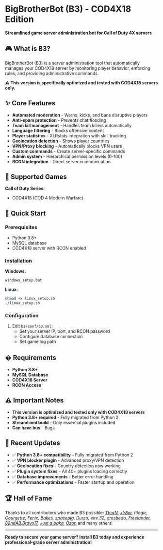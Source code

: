 # BigBrotherBot (B3) - COD4X18 Edition

**Streamlined game server administration bot for Call of Duty 4X servers**

## 🎮 What is B3?

BigBrotherBot (B3) is a server administration tool that automatically manages your COD4X18 server by monitoring player behavior, enforcing rules, and providing administrative commands.

**⚠️ This version is specifically optimized and tested with COD4X18 servers only.**

## ✨ Core Features

- **Automated moderation** - Warns, kicks, and bans disruptive players
- **Anti-spam protection** - Prevents chat flooding
- **Team kill management** - Handles team killers automatically  
- **Language filtering** - Blocks offensive content
- **Player statistics** - XLRstats integration with skill tracking
- **Geolocation detection** - Shows player countries
- **VPN/Proxy blocking** - Automatically blocks VPN users
- **Custom commands** - Create server-specific commands
- **Admin system** - Hierarchical permission levels (0-100)
- **RCON integration** - Direct server communication

## 🎯 Supported Games

**Call of Duty Series:**
- COD4X18 (COD 4 Modern Warfare)

## 🚀 Quick Start

### Prerequisites
- Python 3.8+
- MySQL database
- COD4X18 server with RCON enabled

### Installation

**Windows:**
```cmd
windows_setup.bat
```

**Linux:**
```bash
chmod +x linux_setup.sh
./linux_setup.sh
```

### Configuration
1. Edit `b3/conf/b3.xml`:
   - Set your server IP, port, and RCON password
   - Configure database connection
   - Set game log path

## � Requirements

- **Python 3.8+**
- **MySQL Database**
- **COD4X18 Server**
- **RCON Access**

## ⚠️ Important Notes

- **This version is optimized and tested only with COD4X18 servers**
- **Python 3.8+ required** - Fully migrated from Python 2
- **Streamlined build** - Only essential plugins included
- **Can have bus** - Bugs 


## 📝 Recent Updates

- ✅ **Python 3.8+ compatibility** - Fully migrated from Python 2
- ✅ **VPN blocker plugin** - Advanced proxy/VPN detection  
- ✅ **Geolocation fixes** - Country detection now working
- ✅ **Plugin system fixes** - All 40+ plugins loading correctly
- ✅ **Database improvements** - Better error handling
- ✅ **Performance optimizations** - Faster startup and operation

## 🏆 Hall of Fame

Thanks to all contributors who made B3 possible:
_[ThorN], [xlr8or], ttlogic, [Courgette], [Fenix], [Bakes], [spacepig], [Durzo], eire.32, [grosbedo], [Freelander], [82ndAB.Bravo17], [Just a baka], [Ozon]_ and many others!

---

**Ready to secure your game server? Install B3 today and experience professional-grade server administration!**

[ThorN]: https://github.com/six8
[xlr8or]: https://github.com/markweirath  
[Courgette]: https://github.com/thomasleveil
[Bakes]: https://github.com/j-baker
[spacepig]: https://github.com/spacepig
[Durzo]: https://github.com/durzo
[grosbedo]: https://github.com/grosbedo
[Freelander]: https://github.com/ozguruysal
[82ndAB.Bravo17]: https://github.com/82ndab-Bravo17
[Just a baka]: https://github.com/justabaka
[Fenix]: https://github.com/danielepantaleone
[Ozon]: https://github.com/ozon

[ThorN]: https://github.com/six8
[xlr8or]: https://github.com/markweirath
[Courgette]: https://github.com/thomasleveil
[Bakes]: https://github.com/j-baker
[spacepig]: https://github.com/spacepig
[Durzo]: https://github.com/durzo
[grosbedo]: https://github.com/grosbedo
[Freelander]: https://github.com/ozguruysal
[82ndAB.Bravo17]: https://github.com/82ndab-Bravo17
[Just a baka]: https://github.com/justabaka
[Fenix]: https://github.com/danielepantaleone
[Ozon]: https://github.com/ozon
